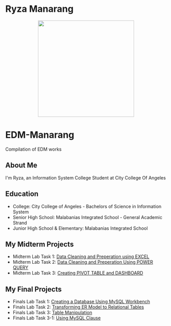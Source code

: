 # Ryza Manarang
<p align="center">
  <img width="300" height="300" src="https://github.com/user-attachments/assets/e887bcfd-da0f-42d2-b43f-5712a7b6dd94">
</p>

# EDM-Manarang
Compilation of EDM works

## About Me
I'm Ryza, an Information System College Student at City College Of Angeles

## Education
- College: City College of Angeles - Bachelors of Science in Information System
- Senior High School: Malabanias Integrated School - General Academic Strand
- Junior High School & Elementary: Malabanias Integrated School

## My Midterm Projects
- Midterm Lab Task 1: [Data Cleaning and Preperation using EXCEL](https://ryzamanarang.github.io/Midterm-Task-1/)
- Midterm Lab Task 2: [Data Cleaning and Preperation Using POWER QUERY](https://ryzamanarang.github.io/Midterm-Task-2/)
- Midterm Lab Task 3: [Creating PIVOT TABLE and DASHBOARD](https://ryzamanarang.github.io/Midterm-Task-3/)

## My Final Projects
- Finals Lab Task 1:
[Creating a Database Using MySQL Workbench](https://ryzamanarang.github.io/Finals-Lab-Task-1/)
- Finals Lab Task 2:
[Transforming ER Model to Relational Tables](https://ryzamanarang.github.io/Finals-Lab-Task-2-/)
- Finals Lab Task 3:
[Table Manipulation](https://ryzamanarang.github.io/Finals-Lab-Task-3-/)
- Finals Lab Task 3-1:
[Using MySQL Clause]()
